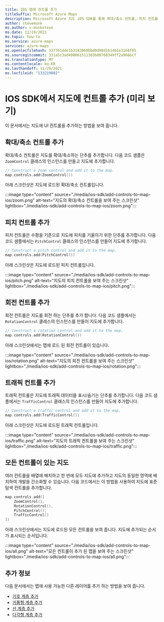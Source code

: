 ```yaml
---
title: IOS 맵에 컨트롤 추가
titleSuffix: Microsoft Azure Maps
description: Microsoft Azure 지도 iOS SDK를 통해 확대/축소 컨트롤, 피치 컨트롤, 회전 컨트롤 및 스타일 선택기를 맵에 추가 하는 방법입니다.
author: stevemunk
ms.author: v-munksteve
ms.date: 11/19/2021
ms.topic: how-to
ms.service: azure-maps
services: azure-maps
ms.openlocfilehash: 337761dde1b3182060bbd0d98d1b14b1e3168f05
ms.sourcegitcommit: 331a5c3ad498061511383b80760349ff2a966bcf
ms.translationtype: MT
ms.contentlocale: ko-KR
ms.lasthandoff: 11/29/2021
ms.locfileid: "133219002"
---
```

# <a name="add-controls-to-a-map-in-the-ios-sdk-preview"></a>IOS SDK에서 지도에 컨트롤 추가 (미리 보기)

이 문서에서는 지도에 UI 컨트롤을 추가하는 방법을 보여 줍니다.

## <a name="add-zoom-control"></a>확대/축소 컨트롤 추가

확대/축소 컨트롤은 지도를 확대/축소하는 단추를 추가합니다. 다음 코드 샘플은 `ZoomControl` 클래스의 인스턴스를 만들고 지도에 추가합니다.

```swift
// Construct a zoom control and add it to the map.
map.controls.add(ZoomControl())
```

아래 스크린샷은 지도에 로드된 확대/축소 컨트롤입니다.

:::image type="content" source="./media/ios-sdk/add-controls-to-map-ios/zoom.png" alt-text="지도의 확대/축소 컨트롤을 보여 주는 스크린샷" lightbox="./media/ios-sdk/add-controls-to-map-ios/zoom.png":::

## <a name="add-pitch-control"></a>피치 컨트롤 추가

피치 컨트롤은 수평을 기준으로 지도에 피치를 기울이기 위한 단추를 추가합니다. 다음 코드 샘플에서는 `PitchControl` 클래스의 인스턴스를 만들어 지도에 추가합니다.

```swift
// Construct a pitch control and add it to the map.
map.controls.add(PitchControl())
```

아래 스크린샷은 지도에 로드된 피치 컨트롤입니다.

:::image type="content" source="./media/ios-sdk/add-controls-to-map-ios/pitch.png" alt-text="지도의 피치 컨트롤을 보여 주는 스크린샷" lightbox="./media/ios-sdk/add-controls-to-map-ios/pitch.png":::

## <a name="add-rotation-control"></a>회전 컨트롤 추가

회전 컨트롤은 지도를 회전 하는 단추를 추가 합니다. 다음 코드 샘플에서는 `RotationControl` 클래스의 인스턴스를 만들어 지도에 추가합니다.

```swift
// Construct a rotation control and add it to the map.
map.controls.add(RotationControl())
```

아래 스크린샷에서는 맵에 로드 된 회전 컨트롤이 있습니다.

:::image type="content" source="./media/ios-sdk/add-controls-to-map-ios/rotation.png" alt-text="지도의 회전 컨트롤을 보여 주는 스크린샷" lightbox="./media/ios-sdk/add-controls-to-map-ios/rotation.png":::

## <a name="add-traffic-control"></a>트래픽 컨트롤 추가

트래픽 컨트롤은 지도에 트래픽 데이터를 표시/숨기는 단추를 추가합니다. 다음 코드 샘플에서는 `TrafficControl` 클래스의 인스턴스를 만들어 지도에 추가합니다.

```swift
// Construct a traffic control and add it to the map.
map.controls.add(TrafficControl())
```

아래 스크린샷은 지도에 로드된 트래픽 컨트롤입니다.

:::image type="content" source="./media/ios-sdk/add-controls-to-map-ios/traffic.png" alt-text="지도의 트래픽 컨트롤을 보여 주는 스크린샷" lightbox="./media/ios-sdk/add-controls-to-map-ios/traffic.png":::

## <a name="a-map-with-all-controls"></a>모든 컨트롤이 있는 지도

여러 컨트롤을 배열에 배치하고 한 번에 모두 지도에 추가하고 지도의 동일한 영역에 배치하여 개발을 간소화할 수 있습니다. 다음 코드에서는 이 방법을 사용하여 지도에 표준 탐색 컨트롤을 추가합니다.

```swift
map.controls.add([
    ZoomControl(),
    RotationControl(),
    PitchControl(),
    TrafficControl()
])
```

아래 스크린샷에서는 지도에 로드된 모든 컨트롤을 보여 줍니다. 지도에 추가되는 순서가 표시되는 순서입니다.

:::image type="content" source="./media/ios-sdk/add-controls-to-map-ios/all.png" alt-text="모든 컨트롤이 추가 된 맵을 보여 주는 스크린샷" lightbox="./media/ios-sdk/add-controls-to-map-ios/all.png":::

## <a name="additional-information"></a>추가 정보

다음 문서에서는 맵에 사용 가능한 다른 레이어를 추가 하는 방법을 보여 줍니다.

- [기호 계층 추가](add-symbol-layer-ios.md)
- [거품형 계층 추가](add-bubble-layer-map-ios.md)
- [선 계층 추가](add-line-layer-map-ios.md)
- [다각형 계층 추가](add-polygon-layer-map-ios.md)
